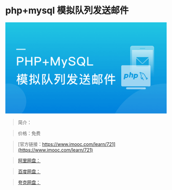 # php+mysql 模拟队列发送邮件

![img](../../assets/5fe442f50001af4805400304.jpg)

> 简介：

> 价格：免费

> [官方链接：https://www.imooc.com/learn/721](https://www.imooc.com/learn/721)

> [阿里网盘：]()

> [百度网盘：]()

> [夸克网盘：]()
